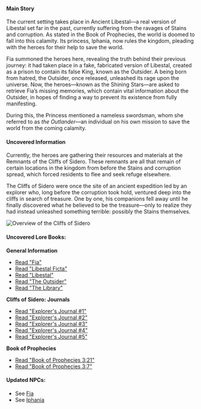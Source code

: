 #### Main Story

The current setting takes place in Ancient Libestal—a real version of Libestal set far in the past, currently suffering from the ravages of Stains and corruption. As stated in the Book of Prophecies, the world is doomed to fall into this calamity. Its princess, Iphania, now rules the kingdom, pleading with the heroes for their help to save the world.

Fia summoned the heroes here, revealing the truth behind their previous journey: it had taken place in a fake, fabricated version of Libestal, created as a prison to contain its false King, known as the Outsider. A being born from hatred, the Outsider, once released, unleashed its rage upon the universe. Now, the heroes—known as the Shining Stars—are asked to retrieve Fia’s missing memories, which contain vital information about the Outsider, in hopes of finding a way to prevent its existence from fully manifesting.

During this, the Princess mentioned a nameless swordsman, whom she referred to as _the Outlander_—an individual on his own mission to save the world from the coming calamity.

#### Uncovered Information

Currently, the heroes are gathering their resources and materials at the Remnants of the Cliffs of Sidero. These remnants are all that remain of certain locations in the kingdom from before the Stains and corruption spread, which forced residents to flee and seek refuge elsewhere.

The Cliffs of Sidero were once the site of an ancient expedition led by an explorer who, long before the corruption took hold, ventured deep into the cliffs in search of treasure. One by one, his companions fell away until he finally discovered what he believed to be the treasure—only to realize they had instead unleashed something terrible: possibly the Stains themselves.

![Overview of the Cliffs of Sidero](/images-opt/lore-cliffs-of-sidero-opt.webp)

#### Uncovered Lore Books:

**General Information**

- [Read "Fia"](#text:fia)
- [Read "Libestal Ficta"](#text:libestal-ficta)
- [Read "Libestal"](#text:libestal-ancient)
- [Read "The Outsider"](#text:the-outsider)
- [Read "The Library"](#text:the-library)

**Cliffs of Sidero: Journals**

- [Read "Explorer's Journal #1"](#text:explorers-journal-1)
- [Read "Explorer's Journal #2"](#text:explorers-journal-2)
- [Read "Explorer's Journal #3"](#text:explorers-journal-3)
- [Read "Explorer's Journal #4"](#text:explorers-journal-4)
- [Read "Explorer's Journal #5"](#text:explorers-journal-5)

**Book of Prophecies**

- [Read "Book of Prophecies 3:21"](#text:book-of-prophecies-3-21)
- [Read "Book of Prophecies 3:7"](#text:book-of-prophecies-3-7)

#### Updated NPCs:

- See [Fia](#node:fia)
- See [Iphania](#node:iphania)
